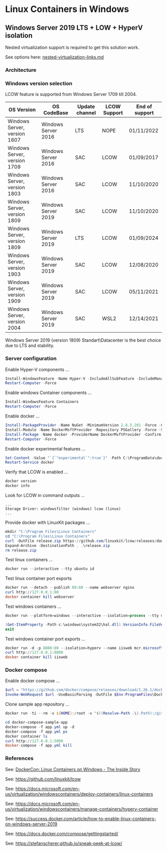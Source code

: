 # Linux Containers in Windows

## Windows Server 2019 LTS + LOW + HyperV isolation

Nested virtualization support is required to get this solution work.

See options here: [nested-virtualization-links.md](nested-virtualization-links.md)

### Architecture

### Windows version selection

LCOW feature is supported from Windows Server 1709 till 2004.

| OS Version                   | OS CodeBase         | Update channel | LCOW Support | End of support |
| ---------------------------- | ------------------- | -------------- | ------------ | -------------- |
| Windows Server, version 1607 | Windows Server 2016 | LTS            | NOPE         | 01/11/2022     |
| Windows Server, version 1709 | Windows Server 2016 | SAC            | LCOW         | 01/09/2017     |
| Windows Server, version 1803 | Windows Server 2016 | SAC            | LCOW         | 11/10/2020     |
| Windows Server, version 1809 | Windows Server 2019 | SAC            | LCOW         | 11/10/2020     |
| Windows Server, version 1809 | Windows Server 2019 | LTS            | LCOW         | 01/09/2024     |
| Windows Server, version 1903 | Windows Server 2019 | SAC            | LCOW         | 12/08/2020     |
| Windows Server, version 1909 | Windows Server 2019 | SAC            | LCOW         | 05/11/2021     |
| Windows Server, version 2004 | Windows Server 2019 | SAC            | WSL2         | 12/14/2021     |

Windows Server 2019 (version 1809) Standart\Datacenter is the best choice due to LTS and stability.

### Server configuration

Enable Hyper-V components ...

```powershell
Install-WindowsFeature -Name Hyper-V -IncludeAllSubFeature -IncludeManagementTools
Restart-Computer -Force
```

Enable windows Container components ...

```powershell
Install-WindowsFeature Containers
Restart-Computer -Force
```

Enable docker ...


```powershell
Install-PackageProvider -Name NuGet -MinimumVersion 2.8.5.201 -Force -Confirm:$False
Install-Module -Name DockerMsftProvider -Repository PSGallery -Force -Scope AllUsers -Confirm:$False
Install-Package -Name docker -ProviderName DockerMsftProvider -Confirm:$False -Force
Restart-Computer -Force
```

Enable docker experimental features ...

```powershell
Set-Content -Value "`{`"experimental`":true`}" -Path C:\ProgramData\docker\config\daemon.json
Restart-Service docker
```

Verify that LCOW is enabled ...

```powershell
docker version
docker info
```

Look for LCOW in command outputs ...

```plain
...
Storage Driver: windowsfilter (windows) lcow (linux)
...
```

Provide docker with LinuxKit packages ...

```powershell
mkdir "C:\Program Files\Linux Containers"
cd "C:\Program Files\Linux Containers"
curl -OutFile release.zip https://github.com/linuxkit/lcow/releases/download/v4.14.35-v0.3.9/release.zip
Expand-Archive -DestinationPath . .\release.zip
rm release.zip
```

Test linux containers ...

```powershell
docker run --interactive --tty ubuntu id
```

Test linux container port exports

```powershell
docker run --detach --publish 80:80 --name webserver nginx
curl http://127.0.0.1:80
docker container kill webserver
```

Test windows containers ...

```powershell
docker run --platform=windows --interactive --isolation=process --tty mcr.microsoft.com/powershell:lts-nanoserver-1809 pwsh.exe
```

```powershell
(Get-ItemProperty -Path c:\windows\system32\hal.dll).VersionInfo.FileVersion
exit
```

Test windows container port exports ...

```powershell
docker run -d -p 8080:80 --isolation=hyperv --name iisweb mcr.microsoft.com/windows/servercore/iisdocker
curl http://127.0.0.1:8080
docker container kill iisweb
```

### Docker compose

Enable docker compose ...

```powershell
$url = "https://github.com/docker/compose/releases/download/1.26.1/docker-compose-Windows-x86_64.exe"
Invoke-WebRequest $url -UseBasicParsing -OutFile $Env:ProgramFiles\Docker\docker-compose.exe
```

Clone sample app repository ...

```powershell
docker run -ti --rm -v ${HOME}:/root -v "$((Resolve-Path .\).Path):/git" alpine/git clone https://github.com/btower-labz/docker-compose-sample-app.git
```

```powershell
cd docker-compose-sample-app
docker-compose -f app.yml up -d
docker-compose -f app.yml ps
docker container ls
curl http://127.0.0.1:5000
docker-compose -f app.yml kill
```

### References

See: [DockerCon: Linux Containers on Windows - The Inside Story](https://www.youtube.com/watch?v=JZtQnYaO874)

See: https://github.com/linuxkit/lcow

See: https://docs.microsoft.com/en-us/virtualization/windowscontainers/deploy-containers/linux-containers

See: https://docs.microsoft.com/en-us/virtualization/windowscontainers/manage-containers/hyperv-container

See: https://success.docker.com/article/how-to-enable-linux-containers-on-windows-server-2019

See: https://docs.docker.com/compose/gettingstarted/

See: https://stefanscherer.github.io/sneak-peek-at-lcow/
